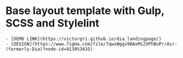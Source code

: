 # Base layout template with Gulp, SCSS and Stylelint
    - [DEMO LINK](https://victorgri.github.io/dia_landingpage/)
    - [DESIGN](https://www.figma.com/file/7qwsWggv9BAxMi2VPhBuPr/Air-(formerly-Dia)?node-id=9138%3A35)
